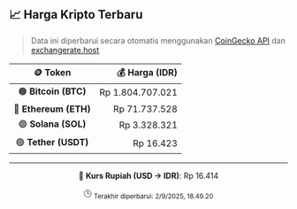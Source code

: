 

<!-- HARGA_KRIPTO -->
## 📈 Harga Kripto Terbaru

> Data ini diperbarui secara otomatis menggunakan [CoinGecko API](https://www.coingecko.com/) dan [exchangerate.host](https://exchangerate.host/)

<div align="center">

| 🪙 Token | 💰 Harga (IDR) |
|:------:|---------------:|
| 🟠 **Bitcoin (BTC)**   | Rp 1.804.707.021 |
| 🔵 **Ethereum (ETH)**  | Rp 71.737.528 |
| 🟣 **Solana (SOL)**    | Rp 3.328.321 |
| 🟢 **Tether (USDT)**   | Rp 16.423 |

---

💱 **Kurs Rupiah (USD → IDR)**: Rp 16.414

🕒 <sub>Terakhir diperbarui: 2/9/2025, 18.49.20</sub>

</div>
<!-- /HARGA_KRIPTO -->